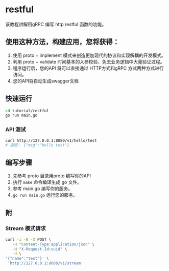 # restful

该教程讲解用gRPC 编写 http restful 函数的功能。


## 使用这种方法，构建应用，您将获得：

1. 使用 proto + implement 模式来创造更加现代的协议和实现解耦的开发模式。
2. 利用 proto + validate 时间基本的入参校验，免去业务逻辑中大量验证过程。
3. 程序运行后，您的API 将可以直接通过 HTTP方式和gRPC 方式两种方式进行访问。
4. 您的API将自动生成swagger文档

## 快速运行

```bash
cd tutorial/restful
go run main.go
```

### API 测试

```bash
curl http://127.0.0.1:8080/v1/hello/test
# 返回： {"msg":"hello test"}
```

## 编写步骤

1. 先参考 proto 目录用proto 编写你的API
2. 执行 `make` 命令编译生成 go 文件。
3. 参考 main.go 编写你的服务。
4. `go run main.go` 运行您的服务。

## 附

### Stream 模式请求

```bash
curl -i -N -X POST \
   -H "Content-Type:application/json" \
   -H "X-Request-Id:uuid" \
   -d \
'{"name":"test"}' \
 'http://127.0.0.1:8080/v1/stream'
```